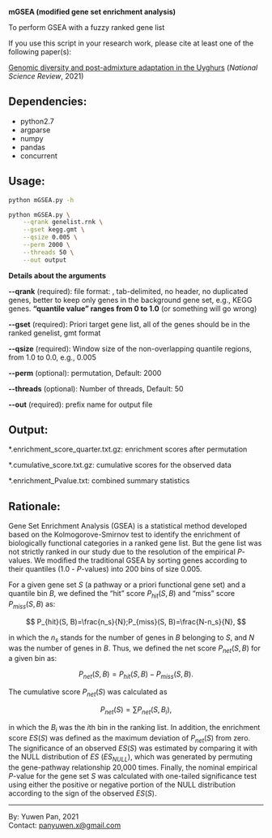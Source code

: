 **mGSEA (modified gene set enrichment analysis)**

To perform GSEA with a fuzzy ranked gene list

If you use this script in your research work, please cite at least one of the following paper(s):

[Genomic diversity and post-admixture adaptation in the Uyghurs](https://doi.org/10.1093/nsr/nwab124) (*National Science Review*, 2021)

## Dependencies:

- python2.7
- argparse
- numpy
- pandas
- concurrent

## Usage:

```bash
python mGSEA.py -h
```

```bash
python mGSEA.py \
	--qrank genelist.rnk \
	--gset kegg.gmt \
	--qsize 0.005 \
	--perm 2000 \
	--threads 50 \
	--out output
```

**Details about the arguments**

**--qrank** (required): file format: <gene> <quantile value>, tab-delimited, no header, no duplicated genes, better to keep only genes in the background gene set, e.g., KEGG genes. **“quantile value” ranges from 0 to 1.0** (or something will go wrong)

**--gset** (required): Priori target gene list, all of the genes should be in the ranked genelist, gmt format

**--qsize** (required): Window size of the non-overlapping quantile regions, from 1.0 to 0.0, e.g., 0.005

**--perm** (optional): permutation, Default: 2000

**--threads** (optional): Number of threads, Default: 50

**--out** (required): prefix name for output file

## Output:

*.enrichment_score_quarter.txt.gz: enrichment scores after permutation

*.cumulative_score.txt.gz: cumulative scores for the observed data

*.enrichment_Pvalue.txt: combined summary statistics

## Rationale:

Gene Set Enrichment Analysis (GSEA) is a statistical method developed based on the Kolmogorove-Smirnov test to identify the enrichment of biologically functional categories in a ranked gene list. But the gene list was not strictly ranked in our study due to the resolution of the empirical *P*-values. We modified the traditional GSEA by sorting genes according to their quantiles (1.0 - *P*-values) into 200 bins of size 0.005.

For a given gene set *S* (a pathway or a priori functional gene set) and a quantile bin *B*, we defined the “hit” score $P_{hit}(S, B)$ and “miss” score $P_{miss}(S,B)$ as:

$$
P_{hit}(S, B)=\frac{n_s}{N};P_{miss}(S, B)=\frac{N-n_s}{N},
$$

in which the $n_s$ stands for the number of genes in $B$ belonging to $S$, and $N$ was the number of genes in $B$. Thus, we defined the net score $P_{net}(S,B)$ for a given bin as:

$$
P_{net}(S,B)=P_{hit}(S,B)-P_{miss}(S,B).
$$

The cumulative score $P_{net}(S)$ was calculated as

$$
P_{net}(S)=\sum P_{net}(S, B_i),
$$

in which the $B_i$ was the *i*th bin in the ranking list. In addition, the enrichment score $ES(S)$ was defined as the maximum deviation of $P_{net}(S)$ from zero. The significance of an observed $ES(S)$ was estimated by comparing it with the NULL distribution of $ES$ ($ES_{NULL}$), which was generated by permuting the gene-pathway relationship 20,000 times. Finally, the nominal empirical *P*-value for the gene set $S$ was calculated with one-tailed significance test using either the positive or negative portion of the NULL distribution according to the sign of the observed $ES(S)$.


---
By: Yuwen Pan, 2021  
Contact: panyuwen.x@gmail.com
